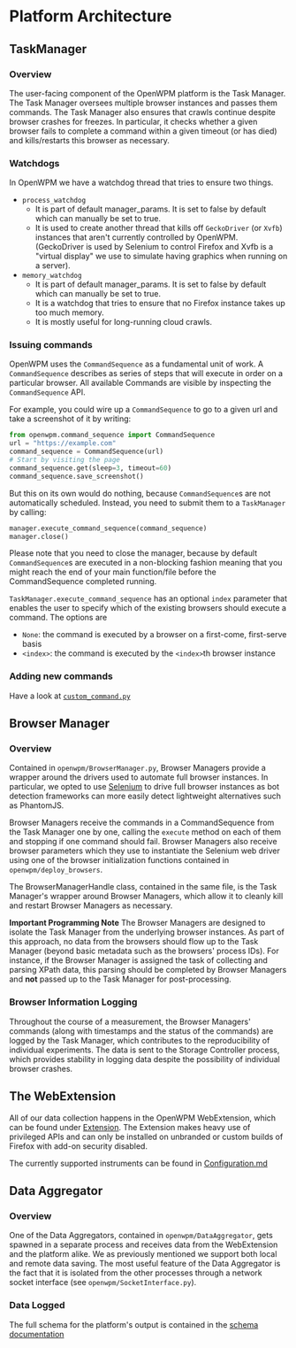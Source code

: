 # Platform Architecture

## TaskManager

### Overview

The user-facing component of the OpenWPM platform is the Task Manager.
The Task Manager oversees multiple browser instances and passes them commands.
The Task Manager also ensures that crawls continue despite browser crashes for freezes.
In particular, it checks whether a given browser fails to complete a command within a given timeout (or has died) and
kills/restarts this browser as necessary.

### Watchdogs

In OpenWPM we have a watchdog thread that tries to ensure two things.

- `process_watchdog`
  - It is part of default manager_params. It is set to false by default which can manually be set to true.
  - It is used to create another thread that kills off `GeckoDriver` (or `Xvfb`) instances that aren't currently controlled by OpenWPM.
      (GeckoDriver is used by Selenium to control Firefox and Xvfb is a "virtual display" we use to simulate having graphics when running on a server).
- `memory_watchdog`
  - It is part of default manager_params. It is set to false by default which can manually be set to true.
  - It is a watchdog that tries to ensure that no Firefox instance takes up too much memory.
  - It is mostly useful for long-running cloud crawls.

### Issuing commands

OpenWPM uses the `CommandSequence` as a fundamental unit of work.
A `CommandSequence` describes as series of steps that will execute in order on a particular browser.
All available Commands are visible by inspecting the `CommandSequence` API.

For example, you could wire up a `CommandSequence` to go to a given url and take a screenshot of it by writing:

```python
from openwpm.command_sequence import CommandSequence
url = "https://example.com"
command_sequence = CommandSequence(url)
# Start by visiting the page
command_sequence.get(sleep=3, timeout=60)
command_sequence.save_screenshot()
```

But this on its own would do nothing, because `CommandSequence`s are not automatically scheduled.
Instead, you need to submit them to a `TaskManager` by calling:

```python
manager.execute_command_sequence(command_sequence)
manager.close()
```

Please note that you need to close the manager, because by default `CommandSequence`s are executed in a non-blocking fashion meaning that you might reach the end of your main function/file before the CommandSequence completed running.

`TaskManager.execute_command_sequence` has an optional `index` parameter that enables the user to specify which of the existing browsers should execute a command. The options are

- `None`: the command is executed by a browser on a first-come, first-serve basis
- `<index>`: the command is executed by the `<index>`th browser instance

### Adding new commands

Have a look at [`custom_command.py`](../custom_command.py)

## Browser Manager

### Overview

Contained in `openwpm/BrowserManager.py`, Browser Managers provide a wrapper around the drivers used to automate full browser instances. In particular, we opted to use [Selenium](http://docs.seleniumhq.org/) to drive full browser instances as bot detection frameworks can more easily detect lightweight alternatives such as PhantomJS.

Browser Managers receive the commands in a CommandSequence from the Task Manager one by one, calling the `execute`
method on each of them and stopping if one command should fail.
Browser Managers also receive browser parameters which they use to instantiate the Selenium web driver using one of
the browser initialization functions contained in `openwpm/deploy_browsers`.

The BrowserManagerHandle class, contained in the same file, is the Task Manager's wrapper around Browser Managers,
which allow it to cleanly kill and restart Browser Managers as necessary.

**Important Programming Note** The Browser Managers are designed to isolate the Task Manager from the underlying browser
instances. As part of this approach, no data from the browsers should flow up to the Task Manager
(beyond basic metadata such as the browsers' process IDs). For instance, if the Browser Manager is assigned the task of
collecting and parsing XPath data, this parsing should be completed by Browser Managers
and **not** passed up to the Task Manager for post-processing.

### Browser Information Logging

Throughout the course of a measurement, the Browser Managers' commands (along with timestamps and the status of the commands)
are logged by the Task Manager, which contributes to the reproducibility of individual experiments.
The data is sent to the Storage Controller process,
which provides stability in logging data despite the possibility of individual browser crashes.

## The WebExtension

All of our data collection happens in the OpenWPM WebExtension, which can be found under [Extension](../Extension).
The Extension makes heavy use of privileged APIs and can only be installed on unbranded or custom builds of Firefox with add-on security disabled.

The currently supported instruments can be found in [Configuration.md](Configuration.md#Instruments)

## Data Aggregator

### Overview

One of the Data Aggregators, contained in `openwpm/DataAggregator`, gets spawned in a separate process and receives data from the WebExtension and the platform alike. We as previously mentioned we support both local and remote data saving.
The most useful feature of the Data Aggregator is the fact that it is isolated from the other processes through a network socket interface (see `openwpm/SocketInterface.py`).

### Data Logged

The full schema for the platform's output is contained in the [schema documentation](Schema-Documentation.md)
